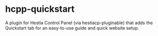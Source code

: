 # hcpp-quickstart
A plugin for Hestia Control Panel (via hestiacp-pluginable) that adds the Quickstart tab for an easy-to-use guide and quick website setup.
